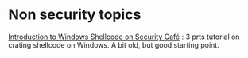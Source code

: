 # Non security topics

[Introduction to Windows Shellcode on Security Café](https://securitycafe.ro/2015/10/30/introduction-to-windows-shellcode-development-part1/) : 3 prts tutorial on crating shellcode on Windows. A bit old, but good starting point.

